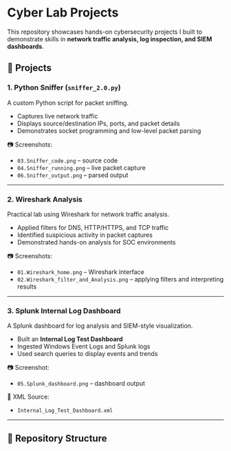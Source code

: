 # Cyber Lab Projects

This repository showcases hands-on cybersecurity projects I built to demonstrate skills in **network traffic analysis, log inspection, and SIEM dashboards**.  

## 🔹 Projects

### 1. Python Sniffer (`sniffer_2.0.py`)
A custom Python script for packet sniffing.  
- Captures live network traffic  
- Displays source/destination IPs, ports, and packet details  
- Demonstrates socket programming and low-level packet parsing  

📷 Screenshots:  
- `03.Sniffer_code.png` – source code  
- `04.Sniffer_running.png` – live packet capture  
- `06.Sniffer_output.png` – parsed output  

---

### 2. Wireshark Analysis
Practical lab using Wireshark for network traffic analysis.  
- Applied filters for DNS, HTTP/HTTPS, and TCP traffic  
- Identified suspicious activity in packet captures  
- Demonstrated hands-on analysis for SOC environments  

📷 Screenshots:  
- `01.Wireshark_home.png` – Wireshark interface  
- `02.Wireshark_filter_and_Analysis.png` – applying filters and interpreting results  

---

### 3. Splunk Internal Log Dashboard
A Splunk dashboard for log analysis and SIEM-style visualization.  
- Built an **Internal Log Test Dashboard**  
- Ingested Windows Event Logs and Splunk logs  
- Used search queries to display events and trends  

📷 Screenshot:  
- `05.Splunk_dashboard.png` – dashboard output  

📄 XML Source:  
- `Internal_Log_Test_Dashboard.xml`  

---

## 📂 Repository Structure


